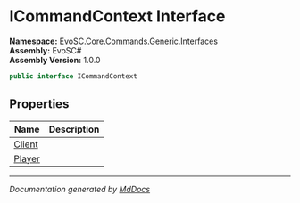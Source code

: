 ﻿<!--  
  <auto-generated>   
    The contents of this file were generated by a tool.  
    Changes to this file may be list if the file is regenerated  
  </auto-generated>   
-->

# ICommandContext Interface

**Namespace:** [EvoSC.Core.Commands.Generic.Interfaces](../index.md)  
**Assembly:** EvoSC\#  
**Assembly Version:** 1.0.0

```csharp
public interface ICommandContext
```

## Properties

| Name                           | Description |
| ------------------------------ | ----------- |
| [Client](properties/Client.md) |             |
| [Player](properties/Player.md) |             |

___

*Documentation generated by [MdDocs](https://github.com/ap0llo/mddocs)*
